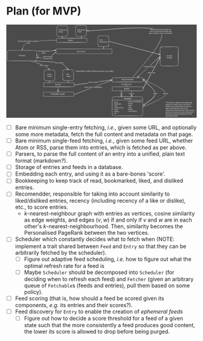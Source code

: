 # Plan (for MVP)

![Rough architecture diagram](sift.svg)

- [ ] Bare minimum single-entry fetching, _i.e._, given some URL, and optionally some more metadata, fetch the full content and metadata on that page.
- [ ] Bare minimum single-feed fetching, _i.e._, given some feed URL, whether Atom or RSS, parse them into entries, which is fetched as per above.
- [ ] Parsers, to parse the full content of an entry into a unified, plain text format (markdown?).
- [ ] Storage of entries and feeds in a database.
- [ ] Embedding each entry, and using it as a bare-bones 'score'.
- [ ] Bookkeeping to keep track of read, bookmarked, liked, and disliked entries.
- [ ] Recomendder, responsible for taking into account similarity to liked/disliked entries, recency (including recency of a like or dislike), etc., to score entries.
  - $k$-nearest-neighbour graph with entries as vertices, cosine similarity as edge weights, and edges $(v, w)$ if and only if $v$ and $w$ are in each other's $k$-nearest-neighbourhood. Then, similarity becomes the Personalised PageRank between the two vertices.
- [ ] Scheduler which constantly decides what to fetch when (NOTE: implement a trait shared between `Feed` and `Entry` so that they can be arbitrarily fetched by the scheduler).
  - [ ] Figure out adaptive feed scheduling, _i.e._ how to figure out what the optimal refresh rate for a feed is 
  - [ ] Maybe `Scheduler` should be decomposed into `Scheduler` (for deciding when to refresh each feed) and `Fetcher` (given an arbitrary queue of `Fetchable`s (feeds and entries), pull them based on some policy).
- [ ] Feed scoring (that is, how should a feed be scored given its components, _e.g._ its entries and their scores?).
- [ ] Feed discovery for `Entry` to enable the creation of _ephemeral feeds_
  - [ ] Figure out how to decide a score threshold for a feed of a given state such that the more consistently a feed produces good content, the lower its score is allowed to drop before being purged.
